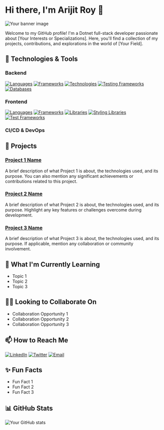 # Hi there, I'm Arijit Roy 👋

![Your banner image](https://yourbannerimageurl.com)

Welcome to my GitHub profile! I'm a Dotnet full-stack developer passionate about [Your Interests or Specializations]. Here, you'll find a collection of my projects, contributions, and explorations in the world of [Your Field].

## 🔧 Technologies & Tools

### Backend
[![Languages](https://img.shields.io/badge/%20Languages-C%23%20%7c%20Python%20%7C%20Java%20%7C%20C-green?style=flat&color=2bbc8a)]()
[![Frameworks](https://img.shields.io/badge/%20Frameworks-ASP.Net%20Web%20API%20%7c%20ASP.Net%20MVC%20%7C%20ASP.Net%20Core%20%7C%20ASP.Net%20Web%20Forms%20-green?style=flat&color=2bbc8a)]()
[![Technologies](https://img.shields.io/badge/%20Data%20Access%20Technologies-Entity%20Framework%20%7c%20Dapper%20%7C%20ADO.Net-green?style=flat&color=2bbc8a)]()
[![Testing Frameworks](https://img.shields.io/badge/%20Test%20Frameworks-xUnit%20%7c%20NUnit%20%7C%20Specflow%20%7c%20Moq%20%7c%20Fluent%20Assertions-green?style=flat&color=2bbc8a)]()
[![Databases](https://img.shields.io/badge/%20Databases-Microsoft%20SQL%20Server%20%7c%20MySQL-green?style=flat&color=2bbc8a)]()

### Frontend
[![Languages](https://img.shields.io/badge/%20Languages-TypeScript%20%7c%20JavaScript%20%7C%20HTML%20%7C%20CSS-green?style=flat&color=2bbc8a)]()
[![Frameworks](https://img.shields.io/badge/%20Frameworks-Vue.js%20%7c%20Angular.js-green?style=flat&color=2bbc8a)]()
[![Libraries](https://img.shields.io/badge/%20Libraries-VueX%20%7c%20Vue%20Router%20%7c%20NgRx-green?style=flat&color=2bbc8a)]()
[![Styling Libraries](https://img.shields.io/badge/%20Styling%20Libraries-Vuetify%20%7c%20IView%20%7c%20Bootstrap%20%7c%20Tailwind%20CSS-green?style=flat&color=2bbc8a)]()
[![Test Frameworks](https://img.shields.io/badge/%20Testing%20Frameworks-Cypress%20%7c%20Jest-green?style=flat&color=2bbc8a)]()

### CI/CD &amp; DevOps

## 🚀 Projects

### [Project 1 Name](https://github.com/yourusername/project1)
A brief description of what Project 1 is about, the technologies used, and its purpose. You can also mention any significant achievements or contributions related to this project.

### [Project 2 Name](https://github.com/yourusername/project2)
A brief description of what Project 2 is about, the technologies used, and its purpose. Highlight any key features or challenges overcome during development.

### [Project 3 Name](https://github.com/yourusername/project3)
A brief description of what Project 3 is about, the technologies used, and its purpose. If applicable, mention any collaboration or community involvement.

## 🌱 What I'm Currently Learning

- Topic 1
- Topic 2
- Topic 3

## 👯‍♀️ Looking to Collaborate On

- Collaboration Opportunity 1
- Collaboration Opportunity 2
- Collaboration Opportunity 3

## 📫 How to Reach Me

[![LinkedIn](https://img.shields.io/badge/LinkedIn-Your%20Name-blue?style=flat&logo=linkedin)](https://www.linkedin.com/in/yourusername)
[![Twitter](https://img.shields.io/badge/Twitter-@yourusername-1DA1F2?style=flat&logo=twitter&logoColor=white)](https://twitter.com/yourusername)
[![Email](https://img.shields.io/badge/Email-your.email@example.com-2bbc8a?style=flat&logo=gmail&logoColor=white)](mailto:your.email@example.com)

## ✨ Fun Facts

- Fun Fact 1
- Fun Fact 2
- Fun Fact 3

## 📊 GitHub Stats

![Your GitHub stats](https://github-readme-stats.vercel.app/api?username=aroyofficial&show_icons=true&theme=radical)
